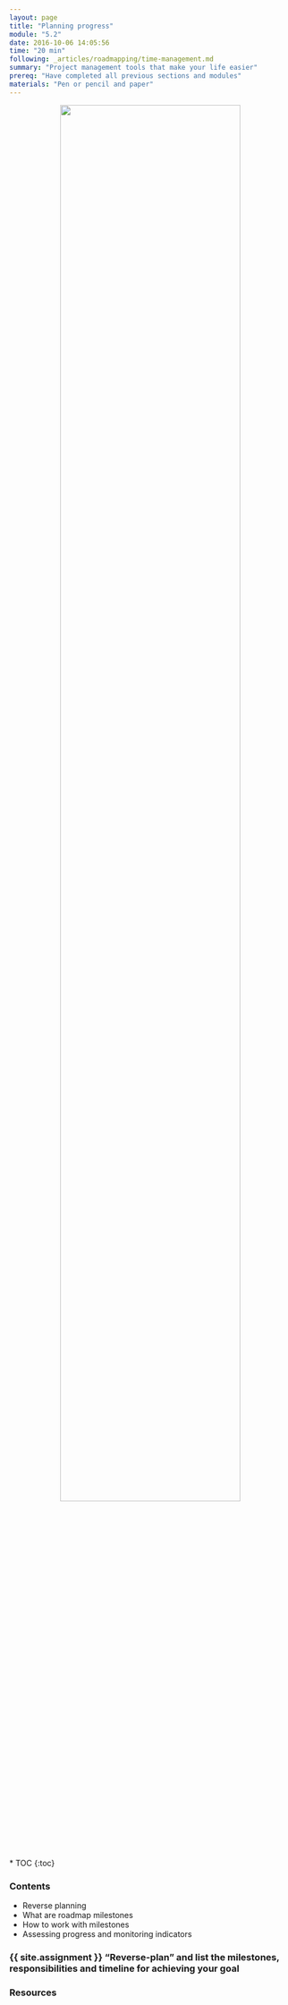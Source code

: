 ```yaml
---
layout: page
title: "Planning progress"
module: "5.2"
date: 2016-10-06 14:05:56
time: "20 min"
following: _articles/roadmapping/time-management.md
summary: "Project management tools that make your life easier"
prereq: "Have completed all previous sections and modules"
materials: "Pen or pencil and paper"
---
```

<p align="center">
<img src="https://raw.githubusercontent.com/ohwmakers/OHM-curriculum/gh-pages/img/work_in_progress_banner.svg" width="80%"/>
</p>
* TOC
{:toc}

### Contents
- Reverse planning
- What are roadmap milestones
- How to work with milestones
- Assessing progress and monitoring indicators

### {{ site.assignment }} “Reverse-plan” and list the milestones, responsibilities and timeline for achieving your goal

### Resources
